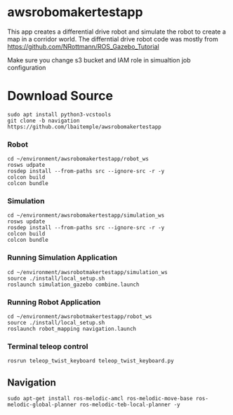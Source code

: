 # awsrobomakertestapp
This app creates a differential drive robot and simulate the robot to create a map in a corridor world. The differntial drive robot code was mostly from https://github.com/NRottmann/ROS_Gazebo_Tutorial

Make sure you change  s3 bucket and IAM role in simualtion job configuration



#  Download Source
```
sudo apt install python3-vcstools
git clone -b navigation  https://github.com/lbaitemple/awsrobomakertestapp
```


### Robot
```
cd ~/environment/awsrobomakertestapp/robot_ws
rosws udpate
rosdep install --from-paths src --ignore-src -r -y
colcon build
colcon bundle
```

### Simulation
```
cd ~/environment/awsrobomakertestapp/simulation_ws
rosws update
rosdep install --from-paths src --ignore-src -r -y
colcon build
colcon bundle
```

### Running Simulation Application 

```
cd ~/environment/awsrobotmakertestapp/simulation_ws
source ./install/local_setup.sh
roslaunch simulation_gazebo combine.launch
```

### Running Robot Application 

```
cd ~/environment/awsrobotmakertestapp/robot_ws
source ./install/local_setup.sh
roslaunch robot_mapping navigation.launch
```

### Terminal teleop control
```
rosrun teleop_twist_keyboard teleop_twist_keyboard.py
```

## Navigation
```
sudo apt-get install ros-melodic-amcl ros-melodic-move-base ros-melodic-global-planner ros-melodic-teb-local-planner -y
```
